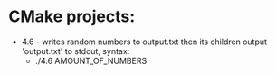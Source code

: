 # CMake projects:

- 4.6 - writes random numbers to output.txt then its children output 'output.txt' to stdout, syntax:
  - ./4.6 AMOUNT_OF_NUMBERS